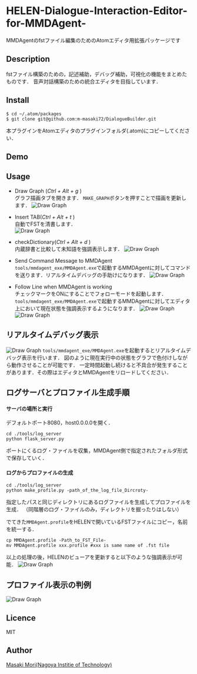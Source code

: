 # HELEN-Dialogue-Interaction-Editor-for-MMDAgent-
MMDAgentのfstファイル編集のためのAtomエディタ用拡張パッケージです

## Description
fstファイル構築のための，記述補助，デバッグ補助，可視化の機能をまとめたものです．
音声対話構築のための統合エディタを目指しています．

## Install
```
$ cd ~/.atom/packages
$ git clone git@github.com:m-masaki72/DialogueBuilder.git
```
本プラグインをAtomエディタのプラグインフォルダ(.atom)にコピーしてください．

## Demo

## Usage
- Draw Graph (*Ctrl + Alt + g* )  
グラフ描画タブを開きます．  `MAKE_GRAPH`ボタンを押すことで描画を更新します．
![Draw Graph](./manual/5.png)

- Insert TAB(*Ctrl + Alt + t* )  
自動でFSTを清書します．  
![Draw Graph](./manual/2.png)

- checkDictionary(*Ctrl + Alt + d* )  
内蔵辞書と比較して未知語を強調表示します．
![Draw Graph](./manual/10.png)

- Send Command Message to MMDAgent  
`tools/mmdagent_exe/MMDAgent.exe`で起動するMMDAgentに対してコマンドを送ります．リアルタイムデバッグの手助けになります．
![Draw Graph](./manual/5.png)

- Follow Line when MMDAgent is working  
チェックマークをONにすることでフォローモードを起動します．`tools/mmdagent_exe/MMDAgent.exe`で起動するMMDAgentに対してエディタ上において現在状態を強調表示するようになります．
![Draw Graph](./manual/6.png)
![Draw Graph](./manual/7.png)

## リアルタイムデバッグ表示  
![Draw Graph](./manual/8.png)
`tools/mmdagent_exe/MMDAgent.exe`を起動するとリアルタイムデバッグ表示を行います．
図のように現在実行中の状態をグラフで色付けしながら動作させることが可能です．
一定時間起動し続けると不具合が発生することがあります．その際はエディタとMMDAgentをリロードしてください．


## ログサーバとプロファイル生成手順
#### サーバの場所と実行
デフォルトポート8080，host0.0.0.0を開く．
```
cd ./tools/log_server
python flask_server.py
```
ポートにくるログ・ファイルを収集，MMDAgent側で指定されたフォルダ形式で保存していく．

#### ログからプロファイルの生成
```
cd ./tools/log_server
python make_profile.py -path_of_the_log_file_Dircroty-
```
指定したパスと同じディレクトリにあるログファイルを生成してプロファイルを生成．
（同階層のログ・ファイルのみ，ディレクトリを掘ったりはしない）

でてきた`MMDAgent.profile`をHELENで開いているFSTファイルにコピー，名前を統一する．
```
cp MMDAgent.profile -Path_to_FST_File-
mv MMDAgent.profile xxx.profile #xxx is same name of .fst file
```

以上の処理の後，HELENのビューアを更新すると以下のような強調表示が可能．
![Draw Graph](./manual/userage.png)

## プロファイル表示の判例
![Draw Graph](./manual/判例.png)


## Licence
MIT

## Author
[Masaki Mori(Nagoya Institie of Technology)](https://github.com/m-masaki72)